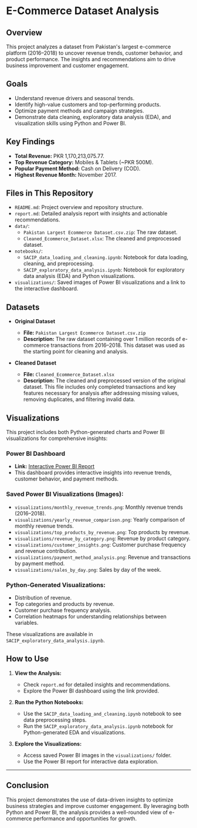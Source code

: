 # E-Commerce Dataset Analysis

## **Overview**
This project analyzes a dataset from Pakistan's largest e-commerce platform (2016–2018) to uncover revenue trends, customer behavior, and product performance. The insights and recommendations aim to drive business improvement and customer engagement.

## **Goals**
- Understand revenue drivers and seasonal trends.
- Identify high-value customers and top-performing products.
- Optimize payment methods and campaign strategies.
- Demonstrate data cleaning, exploratory data analysis (EDA), and visualization skills using Python and Power BI.

## **Key Findings**
- **Total Revenue:** PKR 1,170,213,075.77.
- **Top Revenue Category:** Mobiles & Tablets (~PKR 500M).
- **Popular Payment Method:** Cash on Delivery (COD).
- **Highest Revenue Month:** November 2017.

## **Files in This Repository**
- `README.md`: Project overview and repository structure.
- `report.md`: Detailed analysis report with insights and actionable recommendations.
- `data/`: 
  - `Pakistan Largest Ecommerce Dataset.csv.zip`: The raw dataset.
  - `Cleaned_Ecommerce_Dataset.xlsx`: The cleaned and preprocessed dataset.
- `notebooks/`: 
  - `SACIP_data_loading_and_cleaning.ipynb`: Notebook for data loading, cleaning, and preprocessing.
  - `SACIP_exploratory_data_analysis.ipynb`: Notebook for exploratory data analysis (EDA) and Python visualizations.
- `visualizations/`: Saved images of Power BI visualizations and a link to the interactive dashboard.

## **Datasets**
- **Original Dataset**  
  - **File:** `Pakistan Largest Ecommerce Dataset.csv.zip`  
  - **Description:** The raw dataset containing over 1 million records of e-commerce transactions from 2016–2018. This dataset was used as the starting point for cleaning and analysis.  

- **Cleaned Dataset**  
  - **File:** `Cleaned_Ecommerce_Dataset.xlsx`  
  - **Description:** The cleaned and preprocessed version of the original dataset. This file includes only completed transactions and key features necessary for analysis after addressing missing values, removing duplicates, and filtering invalid data.

## **Visualizations**
This project includes both Python-generated charts and Power BI visualizations for comprehensive insights:

### **Power BI Dashboard**
- **Link:** [Interactive Power BI Report](https://app.powerbi.com/groups/me/reports/2d0ad03f-3a9f-47c1-857b-3e4c2ac9aa1a/59d50d94607e6d483c24?experience=power-bi)
- This dashboard provides interactive insights into revenue trends, customer behavior, and payment methods.

### **Saved Power BI Visualizations (Images):**
- `visualizations/monthly_revenue_trends.png`: Monthly revenue trends (2016–2018).
- `visualizations/yearly_revenue_comparison.png`: Yearly comparison of monthly revenue trends.
- `visualizations/top_products_by_revenue.png`: Top products by revenue.
- `visualizations/revenue_by_category.png`: Revenue by product category.
- `visualizations/customer_insights.png`: Customer purchase frequency and revenue contribution.
- `visualizations/payment_method_analysis.png`: Revenue and transactions by payment method.
- `visualizations/sales_by_day.png`: Sales by day of the week.

### **Python-Generated Visualizations:**
- Distribution of revenue.
- Top categories and products by revenue.
- Customer purchase frequency analysis.
- Correlation heatmaps for understanding relationships between variables.
  
These visualizations are available in `SACIP_exploratory_data_analysis.ipynb`.

## **How to Use**
1. **View the Analysis:**
   - Check `report.md` for detailed insights and recommendations.
   - Explore the Power BI dashboard using the link provided.

2. **Run the Python Notebooks:**
   - Use the `SACIP_data_loading_and_cleaning.ipynb` notebook to see data preprocessing steps.
   - Run the `SACIP_exploratory_data_analysis.ipynb` notebook for Python-generated EDA and visualizations.

3. **Explore the Visualizations:**
   - Access saved Power BI images in the `visualizations/` folder.
   - Use the Power BI report for interactive data exploration.

---

## **Conclusion**
This project demonstrates the use of data-driven insights to optimize business strategies and improve customer engagement. By leveraging both Python and Power BI, the analysis provides a well-rounded view of e-commerce performance and opportunities for growth.

